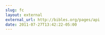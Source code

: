```yaml
---
slug: fc
layout: external
external_url: http://bibles.org/pages/api
date: 2011-07-27T13:42:22-05:00
---
```

